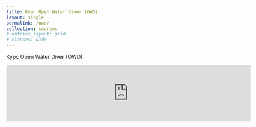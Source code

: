 ```yaml
---
title: Курс Open Water Diver (OWD)
layout: single
permalink: /owd/
collection: courses
# entries_layout: grid
# classes: wide
---
```


Курс Open Water Diver (OWD)

<script src="https://yastatic.net/s3/frontend/forms/_/embed.js"></script>
<iframe src="https://forms.yandex.ru/u/6567081a3e9d080618d8f8d2/?iframe=1" frameborder="0" name="ya-form-6567081a3e9d080618d8f8d2" width="650"></iframe>